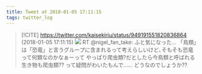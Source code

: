 ```yaml
---
title: Tweet at 2018-01-05 17:11:15
tags: twitter_log
---
```


> [!CITE] https://twitter.com/kaisekiriu/status/949191551820836864 (2018-01-05 17:11:15)
> ![](https://twitter.com/kaisekiriu/status/949191551820836864)
> RT @nigel_fan_take: ふと気になった…
> 「鳥類」は「恐竜」と言うグループに含まれるって考えらしいけど､そもそも恐竜って何類なのかなぁーって
> やっぱり爬虫類?だとしたら今鳥類と呼ばれる生き物も爬虫類??
> って疑問がわいたもんで……
> どうなのでしょうか??
